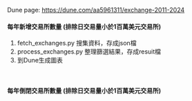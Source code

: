 Dune page: https://dune.com/aa5961311/exchange-2011-2024 
<br/>
<h4>每年新增交易所數量 (排除日交易量小於1百萬美元交易所)</h4>

1. fetch_exchanges.py 搜集資料，存成json檔
2. process_exchanges.py 整理篩選結果，存成resuit檔
3. 到Dune生成圖表
<br/>
<h4>每年倒閉交易所數量 (排除日交易量小於1百萬美元交易所)</h4>
